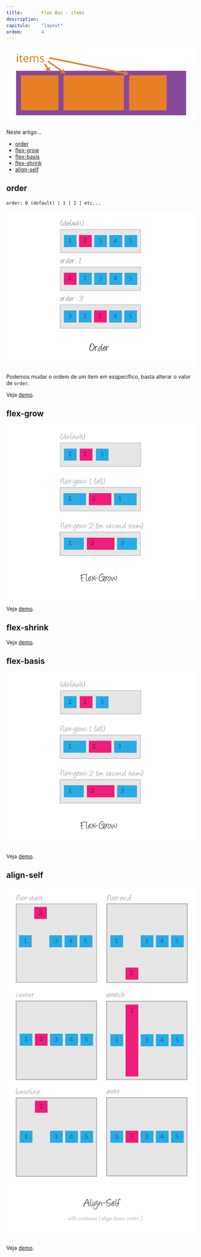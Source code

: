 ```yaml
---
title:       Flex Box - items
description:
capitulo:    "layout"
ordem:       4
---
```



![](flex-items.svg)


Neste artigo...

- [order](#order)
- [flex-grow](#flex-grow)
- [flex-basis](#flex-basis)
- [flex-shrink](#flex-shrink)
- [align-self](#align-self)


## order

    order: 0 (default) | 1 | 2 | etc...

![](order-illustration.png)

Podemos mudar o ordem de um item em esqpecífico, basta alterar o valor de `order`.

Veja [demo](01.html).


## flex-grow

![](flex-grow-illustration.jpg)

Veja [demo](02.html).


## flex-shrink

Veja [demo](03.html).


## flex-basis

![](flex-grow-illustration.jpg)

Veja [demo](04.html).

## align-self

![](align-self-illustration.png)

Veja [demo](05.html).





